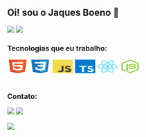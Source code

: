 ## Oi! sou o Jaques Boeno 👋

<div> 
  <img src="https://github-readme-stats.vercel.app/api?username=JaquesBoeno&show_icons=true&theme=dracula&count_private=true" />
  <img src="https://github-readme-stats.vercel.app/api/top-langs/?username=JaquesBoeno&theme=dracula" />
</div>
<div>
  <h3>Tecnologias que eu trabalho:</h3>
  <img width="48" height="32" src="https://raw.githubusercontent.com/devicons/devicon/master/icons/html5/html5-original.svg" />
  <img width="48" height="32" src="https://raw.githubusercontent.com/devicons/devicon/master/icons/css3/css3-original.svg" />
  <img width="48" height="32" src="https://raw.githubusercontent.com/devicons/devicon/master/icons/javascript/javascript-original.svg" />
  <img width="48" height="32" src="https://raw.githubusercontent.com/devicons/devicon/master/icons/typescript/typescript-original.svg" />
  <img width="48" height="32" src="https://raw.githubusercontent.com/devicons/devicon/master/icons/react/react-original.svg" />
  <img width="48" height="32" src="https://raw.githubusercontent.com/devicons/devicon/master/icons/nodejs/nodejs-original.svg" />
</div>
<br />
<div>
  <h3>Contato:</h3>
  <a><img src="https://img.shields.io/badge/Gmail-D14836?style=for-the-badge&logo=gmail&logoColor=white" /></a>
  <a><img src="https://img.shields.io/badge/Telegram-2CA5E0?style=for-the-badge&logo=telegram&logoColor=white" /></a>
</div>
<br />
<div>
  <img src="https://github-profile-trophy.vercel.app/?username=JaquesBoeno&theme=dracula" />
</div>
